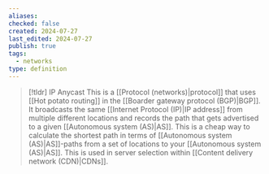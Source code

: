 ```yaml
---
aliases: 
checked: false
created: 2024-07-27
last_edited: 2024-07-27
publish: true
tags:
  - networks
type: definition
---
```

>[!tldr] IP Anycast
>This is a [[Protocol (networks)|protocol]] that uses [[Hot potato routing]] in the [[Boarder gateway protocol (BGP)|BGP]]. It broadcasts the same [[Internet Protocol (IP)|IP address]] from multiple different locations and records the path that gets advertised to a given [[Autonomous system (AS)|AS]]. This is a cheap way to calculate the shortest path in terms of [[Autonomous system (AS)|AS]]-paths from a set of locations to your [[Autonomous system (AS)|AS]]. This is used in server selection within [[Content delivery network (CDN)|CDNs]].

